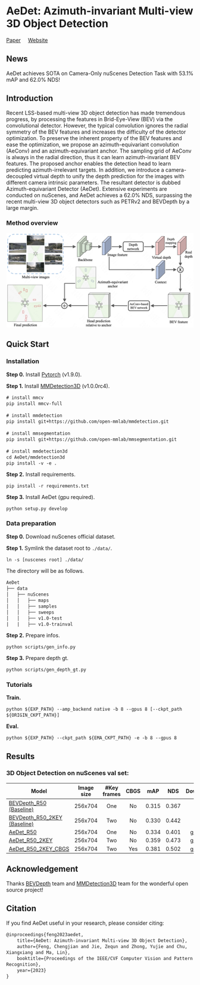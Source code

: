 
# AeDet: Azimuth-invariant Multi-view 3D Object Detection 
[Paper](https://arxiv.org/abs/2211.12501) &nbsp; &nbsp; [Website](https://fcjian.github.io/aedet)

## News
AeDet achieves SOTA on Camera-Only nuScenes Detection Task with 53.1% mAP and 62.0% NDS!

## Introduction
Recent LSS-based multi-view 3D object detection has made tremendous progress, by processing the features in Brid-Eye-View (BEV) via the convolutional detector. However, the typical convolution ignores the radial symmetry of the BEV features and increases the difficulty of the detector optimization. To preserve the inherent property of the BEV features and ease the optimization, we propose an azimuth-equivariant convolution (AeConv) and an azimuth-equivariant anchor. The sampling grid of AeConv is always in the radial direction, thus it can learn azimuth-invariant BEV features. The proposed anchor enables the detection head to learn predicting azimuth-irrelevant targets. In addition, we introduce a camera-decoupled virtual depth to unify the depth prediction for the images with different camera intrinsic parameters. The resultant detector is dubbed Azimuth-equivariant Detector (AeDet). Extensive experiments are conducted on nuScenes, and AeDet achieves a 62.0% NDS, surpassing the recent multi-view 3D object detectors such as PETRv2 and BEVDepth by a large margin.

### Method overview

![method overview](assets/overview.png)

## Quick Start
### Installation
**Step 0.** Install [Pytorch](https://pytorch.org/) (v1.9.0).

**Step 1.** Install [MMDetection3D](https://github.com/open-mmlab/mmdetection3d) (v1.0.0rc4).
```shell
# install mmcv
pip install mmcv-full

# install mmdetection
pip install git+https://github.com/open-mmlab/mmdetection.git

# install mmsegmentation
pip install git+https://github.com/open-mmlab/mmsegmentation.git

# install mmdetection3d
cd AeDet/mmdetection3d
pip install -v -e .
```
**Step 2.** Install requirements.
```shell
pip install -r requirements.txt
```
**Step 3.** Install AeDet (gpu required).
```shell
python setup.py develop
```

### Data preparation
**Step 0.** Download nuScenes official dataset.

**Step 1.** Symlink the dataset root to `./data/`.
```
ln -s [nuscenes root] ./data/
```
The directory will be as follows.
```
AeDet
├── data
│   ├── nuScenes
│   │   ├── maps
│   │   ├── samples
│   │   ├── sweeps
│   │   ├── v1.0-test
|   |   ├── v1.0-trainval
```
**Step 2.** Prepare infos.
```
python scripts/gen_info.py
```
**Step 3.** Prepare depth gt.
```
python scripts/gen_depth_gt.py
```

### Tutorials
**Train.**
```
python ${EXP_PATH} --amp_backend native -b 8 --gpus 8 [--ckpt_path ${ORIGIN_CKPT_PATH}]
```
**Eval.**
```
python ${EXP_PATH} --ckpt_path ${EMA_CKPT_PATH} -e -b 8 --gpus 8
```

## Results
### 3D Object Detection on nuScenes val set:
Model | Image size | #Key frames | CBGS |  mAP  |  NDS   |  Download
--- |:-----------:|:-----------:|:---:|:-----:|:------:|:---:
[BEVDepth_R50 (Baseline)](https://github.com/Megvii-BaseDetection/BEVDepth) | 256x704  |     One     |     No     | 0.315 | 0.367  |  --
[BEVDepth_R50_2KEY (Baseline)](https://github.com/Megvii-BaseDetection/BEVDepth) | 256x704  |     Two     |     No     | 0.330 | 0.442  |  --
[AeDet_R50](exps/aedet/aedet_lss_r50_256x704_128x128_24e.py)   | 256x704  |     One     |     No     | 0.334 | 0.401  |  [google](https://drive.google.com/file/d/1S-NcWXs-7kTsw1qIZooGLMFw-LSBj93i/view?usp=sharing)
[AeDet_R50_2KEY](exps/aedet/aedet_lss_r50_256x704_128x128_24e_2key.py)   | 256x704  |     Two     |     No     | 0.359 | 0.473  |  [google](https://drive.google.com/file/d/1mExxghQJLCDiuZmYhmpozW7iv0ixmrzj/view?usp=sharing)
[AeDet_R50_2KEY_CBGS](exps/aedet/aedet_lss_r50_256x704_128x128_20e_cbgs_2key.py)        | 256x704  |     Two     |    Yes     | 0.381 | 0.502  |  [google](https://drive.google.com/file/d/19r3kCHGng3rBEHsgAskCXduKnB4Yu3Fq/view?usp=sharing)

## Acknowledgement

Thanks [BEVDepth](https://github.com/Megvii-BaseDetection/BEVDepth) team and [MMDetection3D](https://github.com/open-mmlab/mmdetection3d) team for the wonderful open source project!

## Citation

If you find AeDet useful in your research, please consider citing:

```
@inproceedings{feng2023aedet,
    title={AeDet: Azimuth-invariant Multi-view 3D Object Detection},
    author={Feng, Chengjian and Jie, Zequn and Zhong, Yujie and Chu, Xiangxiang and Ma, Lin},
    booktitle={Proceedings of the IEEE/CVF Computer Vision and Pattern Recognition},
    year={2023}
}
```
